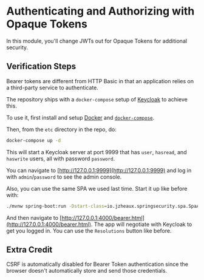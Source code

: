 # Authenticating and Authorizing with Opaque Tokens

In this module, you'll change JWTs out for Opaque Tokens for additional security.

## Verification Steps

Bearer tokens are different from HTTP Basic in that an application relies on a third-party service to authenticate.

The repository ships with a `docker-compose` setup of [Keycloak](https://www.keycloak.org) to achieve this.

To use it, first install and setup [Docker](https://docs.docker.com/get-docker/) and [`docker-compose`](https://docs.docker.com/compose/install).

Then, from the `etc` directory in the repo, do:

```bash
docker-compose up -d
```

This will start a Keycloak server at port 9999 that has `user`, `hasread`, and `haswrite` users, all with password `password`.

You can navigate to [http://127.0.0.1:9999](http://127.0.0.1:9999) and log in with `admin`/`password` to see the admin console.

Also, you can use the same SPA we used last time. Start it up like before with:

```bash
./mvnw spring-boot:run -Dstart-class=io.jzheaux.springsecurity.spa.SpaApplication
```

And then navigate to [http://127.0.0.1:4000/bearer.html](http://127.0.0.1:4000/bearer.html). 
The app will negotiate with Keycloak to get you logged in. 
You can use the `Resolutions` button like before.

## Extra Credit

CSRF is automatically disabled for Bearer Token authentication since the browser doesn't automatically store and send those credentials.